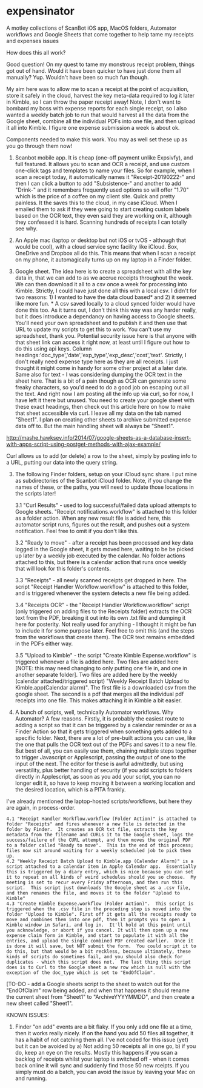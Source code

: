 # expensinator
A motley collections of ScanBot iOS app, MacOS folders, Automator workflows and Google Sheets that come together to help tame my receipts and expenses issues

How does this all work?

Good question! On my quest to tame my monstrous receipt problem, things got out of hand.  Would it have been quicker to have just done them all manually?  Yup.  Wouldn't have been so much fun though.

My aim here was to allow me to scan a receipt at the point of acquisition, store it safely in the cloud, harvest the key meta-data required to log it later in Kimble, so I can throw the paper receipt away!  Note, I don't want to bombard my boss with expense reports for each single receipt, so I also wanted a weekly batch job to run that would harvest all the data from the Google sheet, combine all the individual PDFs into one file, and then upload it all into Kimble.  I figure one expense submission a week is about ok.  

Components needed to make this work.  You may as well set these up as you go through them now!

1. Scanbot mobile app.  It is cheap (one-off payment unlike Expsivfy), and full featured.  It allows you to scan and OCR a receipt, and use custom one-click tags and templates to name your files.  So for example, when I scan a receipt today, it automatically names it "Receipt-20190222-" and then I can click a button to add "Subsistence-" and another to add "Drink-" and it remembers frequently used options so will offer "1.70" which is the price of a coffee on my client site.  Quick and pretty painless.  It the saves this to the cloud, in my case iCloud. When I emailed them to ask if they were going to start creating custom labels based on the OCR text, they even said they are working on it, although they confessed it is hard.  Scanning hundreds of receipts I can totally see why.

2. An Apple mac (laptop or desktop but not iOS or tvOS - although that would be cool), with a cloud service sync facility like iCloud.  Box, OneDrive and Dropbox all do this.  This means that when I scan a receipt on my phone, it automagically turns up on my laptop in a Finder folder.

3. Google sheet.  The idea here is to create a spreadsheet with all the key data in, that we can add to as we accrue receipts throughout the week.  We can then download it all to a csv once a week for processing into Kimble.  Strictly, I could have just done all this with a local csv.  I didn't for two reasons: 1) I wanted to have the data cloud based* and 2) it seemed like more fun.  * A csv saved locally to a cloud synced folder would have done this too.  As it turns out, I don't think this way was any harder really, but it does introduce a dependancy on having access to Google sheets.  You'll need your own spreadsheet and to publish it and then use that URL to update my scripts to get this to work.  You can't use my spreadsheet, thank you.  Potential security issue here is that anyone with that sheet link can access it right now, at least until I figure out how to do this using api keys.  Column headings:'doc_type','date','exp_type','exp_desc','cost','text'.  Strictly, I don't really need expense type here as they are all receipts.  I just thought it might come in handy for some other project at a later date.  Same also for text - I was considering dumping the OCR text in the sheet here.  That is a bit of a pain though as OCR can generate some freaky characters, so you'd need to do a good job on escaping out all the text.  And right now I am posting all the info up via curl, so for now, I have left it there but unused.
You need to create your google sheet with these exact headings, then check out this article here on how to make that sheet accessible via curl.  I leave all my data on the tab named "Sheet1".  I plan on creating other sheets to archive submitted expense data off to.  But the main handling sheet will always be "Sheet1".

http://mashe.hawksey.info/2014/07/google-sheets-as-a-database-insert-with-apps-script-using-postget-methods-with-ajax-example/


Curl allows us to add (or delete) a row to the sheet, simply by posting info to a URL, putting our data into the query string.


3. The following Finder folders, setup on your iCloud sync share.  I put mine as subdirectories of the Scanbot iCloud folder.  Note, if you change the names of these, or the paths, you will need to update those locations in the scripts later!

	3.1 "Curl Results" - used to log successful/failed data upload attempts to Google sheets.  "Receipt notifications.workflow" is attached to this folder as a folder action.  When any new result file is added here, this automator script runs, figures out the result, and pushes out a system notification.  Feel free to omit if you don't like this.
	
	3.2 "Ready to move" - after a receipt has been processed and key data logged in the Google sheet, it gets moved here, waiting to be be picked up later by a weekly job executed by the calendar.  No folder actions attached to this, but there is a calendar action that runs once weekly that will look for this folder's contents.
	
	3.3 "Receipts" - all newly scanned receipts get dropped in here.  The script "Receipt Handler Workflow.workflow" is attached to this folder, and is triggered whenever the system detects a new file being added.
	
	3.4 "Receipts OCR" - the "Receipt Handler Workflow.workflow" script (only triggered on adding files to the Receipts folder) extracts the OCR text from the PDF, breaking it out into its own .txt file and dumping it here for posterity.  Not really used for anything - I thought it might be fun to include it for some purpose later.  Feel free to omit this (and the steps from the workflows that create them).  The OCR text remains embedded in the PDFs either way.
	
	3.5 "Upload to Kimble" - the script "Create Kimble Expense.workflow" is triggered whenever a file is added here.  Two files are added here [NOTE: this may need changing to only putting one file in, and one in another separate folder].  Two files are added here by the weekly (calendar attached/triggered script) "Weekly Receipt Batch Upload to Kimble.app(Calendar alarm)".  The first file is a downloaded csv from the google sheet.  The second is a pdf that merges all the individual pdf receipts into one file.  This makes attaching it in Kimble a bit easier.


4. A bunch of scripts, well, technically Automator workflows. Why Automator?  A few reasons.  Firstly, it is probably the easiest route to adding a script so that it can be triggered by a calendar reminder or as a Finder Action so that it gets triggered when something gets added to a specific folder.  Next, there are a lot of pre-built actions you can use, like the one that pulls the OCR text out of the PDFs and saves it to a new file.  But best of all, you can easily use them, chaining multiple steps together to trigger Javascript or Applescript, passing the output of one to the input of the next.  The editor for these is awful admittedly, but using versatility, plus better handling of security (if you add scripts to folders directly in Applescript, as soon as you add your script, you can no longer edit it, so have to keep moving it between a working location and the desired location, which is a PITA frankly.

I've already mentioned the laptop-hosted scripts/workflows, but here they are again, in process-order.

	4.1 "Receipt Handler Workflow.workflow (Folder Action)" is attached to folder "Receipts" and fires whenever a new file is detected in the folder by Finder.  It creates an OCR txt file, extracts the key metadata from the filename and CURLs it to the Google sheet, logs the success/failure of the CURL attempt, and then moves the original PDF to a folder called "Ready to move".  This is the end of this process; files now sit around waiting for a weekly scheduled job to pick them up.
	4.2 "Weekly Receipt Batch Upload to Kimble.app (Calendar Alarm)" is a script attached to a calendar item in Apple Calendar app.  Essentially this is triggered by a diary entry, which is nice because you can set it to repeat on all kinds of weird schedules should you so choose.  My meeting is set to recur every Friday afternoon, and then run this script.  This script just downloads the Google sheet as a .csv file, and then renames the file, and moves it to the folder "Upload to Kimble"
	4.3 "Create Kimble Expense.workflow (Folder Action)".  This script is triggered when the .csv file in the preceding step is moved into the folder "Upload to Kimble". First off it gets all the receipts ready to move and combines them into one pdf, then it prompts you to open a Kimble window in Safari, and log in.  It'll hold at this point until you acknowledge, or abort if you cancel. It will then open up a new expense claim form in Kimble, and start to populate it with all the entries, and upload the single combined PDF created earlier.  Once it is done it will save, but NOT submit the form.  You could script it to do this, but that would be a bit reckless, because ultimately, these kinds of scripts do sometimes fail, and you should also check for duplicates - which this script does not.  The last thing this script does is to Curl to the Google sheet a new row which is null with the exception of the doc_type which is set to "EndOfClaim".  

[TO-DO - add a Google sheets script to the sheet to watch out for the "EndOfClaim" row being added, and when that happens it should rename the current sheet from "Sheet1" to "ArchiveYYYYMMDD", and then create a new sheet called "Sheet1".



KNOWN ISSUES:
1. Finder "on add" events are a bit flaky.  If you only add one file at a time, then it works really nicely.  If on the hand you add 50 files all together, it has a habit of not catching them all.  I've not coded for this issue (yet) but it can be avoided by a) Not adding 50 receipts all in one go, b) if you do, keep an eye on the results.  Mostly this happens if you scan a backlog of receipts whilst your laptop is switched off - when it comes back online it will sync and suddenly find those 50 new rceipts.  If you simply must do a batch, you can avoid the issue by leaving your Mac on and running.


